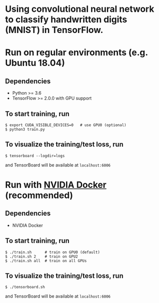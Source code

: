 # Using convolutional neural network to classify handwritten digits (MNIST) in TensorFlow.

# Run on regular environments (e.g. Ubuntu 18.04)

## Dependencies
- Python >= 3.6
- TensorFlow >= 2.0.0 with GPU support

## To start training, run

```
$ export CUDA_VISIBLE_DEVICES=0   # use GPU0 (optional)
$ python3 train.py
```

## To visualize the training/test loss, run

```
$ tensorboard --logdir=logs
```

and TensorBoard will be available at `localhost:6006`

# Run with [NVIDIA Docker](https://github.com/NVIDIA/nvidia-docker) (recommended)

## Dependencies
- NVIDIA Docker

## To start training, run

```
$ ./train.sh      # train on GPU0 (default)
$ ./train.sh 2    # train on GPU2
$ ./train.sh all  # train on all GPUs
```

## To visualize the training/test loss, run

```
$ ./tensorboard.sh
```

and TensorBoard will be available at `localhost:6006`
